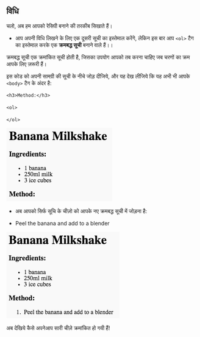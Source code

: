 ## विधि

चलो, अब हम आपको रेसिपी बनाने की तरकीब सिखाते हैं।

+ आप अपनी विधि लिखने के लिए एक दूसरी सूची का इस्तेमाल करेंगे, लेकिन इस बार आप `<ol>` टैग का इस्तेमाल करके एक **क्रमबद्ध सूची** बनाने वाले हैं।।

क्रमबद्ध सूची एक क्रमांकित सूची होती है, जिसका उपयोग आपको तब करना चाहिए जब चरणों का क्रम आपके लिए ज़रूरी हैं।

इस कोड को अपनी सामग्री की सूची के नीचे जोड़ दीजिये, और यह देख लीजिये कि यह अभी भी आपके `<body>` टैग के अंदर है:

    <h3>Method:</h3>
    
    <ol>
    
    </ol>
    

![screenshot](images/recipe-method.png)

+ अब आपको सिर्फ सूचि के चीज़ो को आपके नए क्रमबद्ध सूची में जोड़ना है:

    <li>Peel the banana and add to a blender</li>
    

![screenshot](images/recipe-ol.png)

अब देखिये कैसे अपनेआप सारी चीज़े क्रमांकित हो गयी हैं!